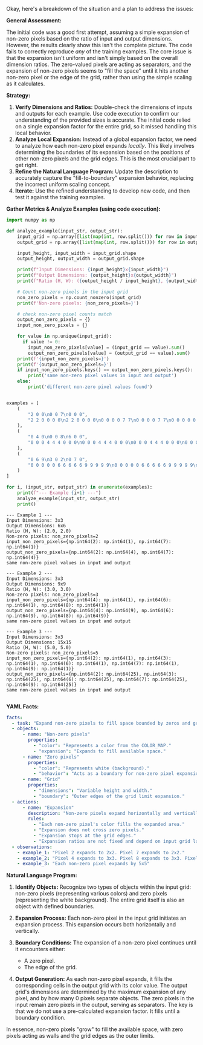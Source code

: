 Okay, here's a breakdown of the situation and a plan to address the issues:

**General Assessment:**

The initial code was a good first attempt, assuming a simple expansion of non-zero pixels based on the ratio of input and output dimensions. However, the results clearly show this isn't the complete picture. The code fails to correctly reproduce *any* of the training examples. The core issue is that the expansion isn't uniform and isn't simply based on the overall dimension ratios.  The zero-valued pixels are acting as separators, and the expansion of non-zero pixels seems to "fill the space" until it hits another non-zero pixel or the edge of the grid, rather than using the simple scaling as it calculates.

**Strategy:**

1.  **Verify Dimensions and Ratios:** Double-check the dimensions of inputs and outputs for each example. Use code execution to confirm our understanding of the provided sizes is accurate. The initial code relied on a single expansion factor for the entire grid, so it missed handling this local behavior.
2.  **Analyze Local Expansion:**  Instead of a global expansion factor, we need to analyze how each non-zero pixel expands *locally*. This likely involves determining the boundaries of its expansion based on the positions of other non-zero pixels and the grid edges.  This is the most crucial part to get right.
3.  **Refine the Natural Language Program:** Update the description to accurately capture the "fill-to-boundary" expansion behavior, replacing the incorrect uniform scaling concept.
4.  **Iterate:** Use the refined understanding to develop new code, and then test it against the training examples.

**Gather Metrics & Analyze Examples (using code execution):**


``` python
import numpy as np

def analyze_example(input_str, output_str):
    input_grid = np.array([list(map(int, row.split())) for row in input_str.split('\n')])
    output_grid = np.array([list(map(int, row.split())) for row in output_str.split('\n')])

    input_height, input_width = input_grid.shape
    output_height, output_width = output_grid.shape

    print(f"Input Dimensions: {input_height}x{input_width}")
    print(f"Output Dimensions: {output_height}x{output_width}")
    print(f"Ratio (H, W): ({output_height / input_height}, {output_width / input_width})")

    # Count non-zero pixels in the input grid
    non_zero_pixels = np.count_nonzero(input_grid)
    print(f'Non-zero pixels: {non_zero_pixels=}')

    # check non-zero pixel counts match
    output_non_zero_pixels = {}
    input_non_zero_pixels = {}

    for value in np.unique(input_grid):
      if value != 0:
        input_non_zero_pixels[value] = (input_grid == value).sum()
        output_non_zero_pixels[value] = (output_grid == value).sum()
    print(f'{input_non_zero_pixels=}')
    print(f'{output_non_zero_pixels=}')
    if input_non_zero_pixels.keys() == output_non_zero_pixels.keys():
        print('same non-zero pixel values in input and output')
    else:
        print('different non-zero pixel values found')


examples = [
    (
        "2 0 0\n0 0 7\n0 0 0",
        "2 2 0 0 0 0\n2 2 0 0 0 0\n0 0 0 0 7 7\n0 0 0 0 7 7\n0 0 0 0 0 0\n0 0 0 0 0 0"
    ),
    (
        "0 4 0\n0 0 8\n6 0 0",
        "0 0 0 4 4 4 0 0 0\n0 0 0 4 4 4 0 0 0\n0 0 0 4 4 4 0 0 0\n0 0 0 0 0 0 8 8 8\n0 0 0 0 0 0 8 8 8\n0 0 0 0 0 0 8 8 8\n6 6 6 0 0 0 0 0 0\n6 6 6 0 0 0 0 0 0\n6 6 6 0 0 0 0 0 0"
    ),
    (
        "0 6 9\n3 0 2\n0 7 0",
        "0 0 0 0 0 6 6 6 6 6 9 9 9 9 9\n0 0 0 0 0 6 6 6 6 6 9 9 9 9 9\n0 0 0 0 0 6 6 6 6 6 9 9 9 9 9\n0 0 0 0 0 6 6 6 6 6 9 9 9 9 9\n0 0 0 0 0 6 6 6 6 6 9 9 9 9 9\n3 3 3 3 3 0 0 0 0 0 2 2 2 2 2\n3 3 3 3 3 0 0 0 0 0 2 2 2 2 2\n3 3 3 3 3 0 0 0 0 0 2 2 2 2 2\n3 3 3 3 3 0 0 0 0 0 2 2 2 2 2\n3 3 3 3 3 0 0 0 0 0 2 2 2 2 2\n0 0 0 0 0 7 7 7 7 7 0 0 0 0 0\n0 0 0 0 0 7 7 7 7 7 0 0 0 0 0\n0 0 0 0 0 7 7 7 7 7 0 0 0 0 0\n0 0 0 0 0 7 7 7 7 7 0 0 0 0 0\n0 0 0 0 0 7 7 7 7 7 0 0 0 0 0"
    )
]

for i, (input_str, output_str) in enumerate(examples):
    print(f"--- Example {i+1} ---")
    analyze_example(input_str, output_str)
    print()


```
```
--- Example 1 ---
Input Dimensions: 3x3
Output Dimensions: 6x6
Ratio (H, W): (2.0, 2.0)
Non-zero pixels: non_zero_pixels=2
input_non_zero_pixels={np.int64(2): np.int64(1), np.int64(7): np.int64(1)}
output_non_zero_pixels={np.int64(2): np.int64(4), np.int64(7): np.int64(4)}
same non-zero pixel values in input and output

--- Example 2 ---
Input Dimensions: 3x3
Output Dimensions: 9x9
Ratio (H, W): (3.0, 3.0)
Non-zero pixels: non_zero_pixels=3
input_non_zero_pixels={np.int64(4): np.int64(1), np.int64(6): np.int64(1), np.int64(8): np.int64(1)}
output_non_zero_pixels={np.int64(4): np.int64(9), np.int64(6): np.int64(9), np.int64(8): np.int64(9)}
same non-zero pixel values in input and output

--- Example 3 ---
Input Dimensions: 3x3
Output Dimensions: 15x15
Ratio (H, W): (5.0, 5.0)
Non-zero pixels: non_zero_pixels=5
input_non_zero_pixels={np.int64(2): np.int64(1), np.int64(3): np.int64(1), np.int64(6): np.int64(1), np.int64(7): np.int64(1), np.int64(9): np.int64(1)}
output_non_zero_pixels={np.int64(2): np.int64(25), np.int64(3): np.int64(25), np.int64(6): np.int64(25), np.int64(7): np.int64(25), np.int64(9): np.int64(25)}
same non-zero pixel values in input and output


```
**YAML Facts:**


```yaml
facts:
  - task: "Expand non-zero pixels to fill space bounded by zeros and grid edges."
  - objects:
      - name: "Non-zero pixels"
        properties:
          - "color": "Represents a color from the COLOR_MAP."
          - "expansion": "Expands to fill available space."
      - name: "Zero pixels"
        properties:
          - "color": "Represents white (background)."
          - "behavior": "Acts as a boundary for non-zero pixel expansion."
      - name: "Grid"
        properties:
          - "dimensions": "Variable height and width."
          - "boundary": "Outer edges of the grid limit expansion."
  - actions:
      - name: "Expansion"
        description: "Non-zero pixels expand horizontally and vertically until they encounter a zero pixel or the grid boundary."
        rules:
          - "Each non-zero pixel's color fills the expanded area."
          - "Expansion does not cross zero pixels."
          - "Expansion stops at the grid edges."
          - "Expansion ratios are not fixed and depend on input grid layout."
  - observations:
    - example_1: "Pixel 2 expands to 2x2. Pixel 7 expands to 2x2."
    - example_2: "Pixel 4 expands to 3x3. Pixel 8 expands to 3x3. Pixel 6 expands to 3x3"
    - example_3: "Each non-zero pixel expands by 5x5"
```


**Natural Language Program:**

1.  **Identify Objects:** Recognize two types of objects within the input grid: non-zero pixels (representing various colors) and zero pixels (representing the white background). The entire grid itself is also an object with defined boundaries.

2.  **Expansion Process:** Each non-zero pixel in the input grid initiates an expansion process. This expansion occurs both horizontally and vertically.

3.  **Boundary Conditions:** The expansion of a non-zero pixel continues until it encounters either:
    *   A zero pixel.
    *   The edge of the grid.

4.  **Output Generation:** As each non-zero pixel expands, it fills the corresponding cells in the output grid with its color value. The output grid's dimensions are determined by the maximum expansion of any pixel, and by how many 0 pixels separate objects. The zero pixels in the input remain zero pixels in the output, serving as separators. The key is that we do not use a pre-calculated expansion factor. It fills until a boundary condition.

In essence, non-zero pixels "grow" to fill the available space, with zero pixels acting as walls and the grid edges as the outer limits.
